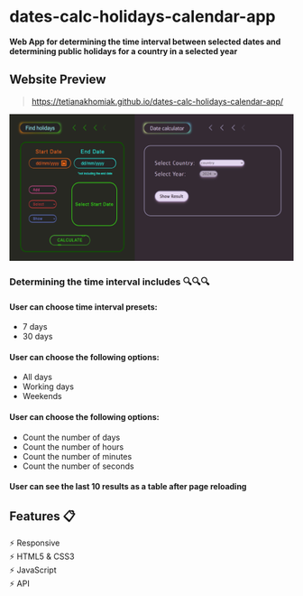 # dates-calc-holidays-calendar-app
__Web App for determining the time interval between selected dates and determining public holidays for a country in a selected year__

## Website Preview

> https://tetianakhomiak.github.io/dates-calc-holidays-calendar-app/

![GitHub Logo](https://github.com/TetianaKhomiak/dates-calc-holidays-calendar-app/blob/main/website-preview.jpg?raw=true)


### Determining the time interval includes 🔍🔍🔍

#### User can choose time interval presets:
* 7 days
* 30 days

#### User can choose the following options:
* All days
* Working days
* Weekends

#### User can choose the following options:
* Count the number of days
* Count the number of hours
* Count the number of minutes
* Count the number of seconds

#### User can see the last 10 results as a table after page reloading


## Features 📋
⚡️ Responsive                                                            
⚡️ HTML5 & CSS3                                                                                  
⚡️ JavaScript                                   
⚡️ API 
